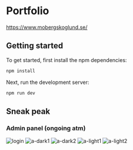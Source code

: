 # Portfolio

https://www.mobergskoglund.se/

## Getting started

To get started, first install the npm dependencies:

```bash
npm install
```

Next, run the development server:

```bash
npm run dev
```

## Sneak peak

### Admin panel (ongoing atm)

![login](https://github.com/totaldekadens/portfolio_v2/assets/90898648/55b45325-bcae-44c0-8fdf-94b8a0d0ec3d)
![a-dark1](https://github.com/totaldekadens/portfolio_v2/assets/90898648/5dd4d76d-d33d-4b2b-b6c8-15ce109b182e)
![a-dark2](https://github.com/totaldekadens/portfolio_v2/assets/90898648/d5de6387-aa89-4ce0-a928-9e4263c39ebb)
![a-light1](https://github.com/totaldekadens/portfolio_v2/assets/90898648/023bc251-669f-40dd-8d2a-a1f8b39ba732)
![a-light2](https://github.com/totaldekadens/portfolio_v2/assets/90898648/59a03835-ec95-40e0-af1e-fa4c7f3828b4)
